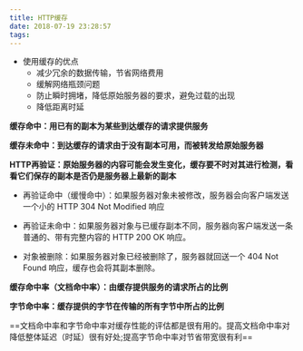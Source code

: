 ```yaml
---
title: HTTP缓存
date: 2018-07-19 23:28:57
tags:
---
```

- 使用缓存的优点
    - 减少冗余的数据传输，节省网络费用
    - 缓解网络瓶颈问题
    - 防止瞬时拥堵，降低原始服务器的要求，避免过载的出现
    - 降低距离时延


**缓存命中：用已有的副本为某些到达缓存的请求提供服务**

**缓存未命中：到达缓存的请求由于没有副本可用，而被转发给原始服务器**

**HTTP再验证：原始服务器的内容可能会发生变化，缓存要不时对其进行检测，看看它们保存的副本是否仍是服务器上最新的副本**
    
- 再验证命中（缓慢命中）：如果服务器对象未被修改，服务器会向客户端发送一个小的 HTTP 304 Not Modified 响应

- 再验证未命中：如果服务器对象与已缓存副本不同，服务器向客户端发送一条普通的、带有完整内容的 HTTP 200 OK 响应。

- 对象被删除：如果服务器对象已经被删除了，服务器就回送一个 404 Not Found 响应，缓存也会将其副本删除。

**缓存命中率（文档命中率）：由缓存提供服务的请求所占的比例**

**字节命中率：缓存提供的字节在传输的所有字节中所占的比例**

==文档命中率和字节命中率对缓存性能的评估都是很有用的。提高文档命中率对降低整体延迟（时延）很有好处;提高字节命中率对节省带宽很有利==

